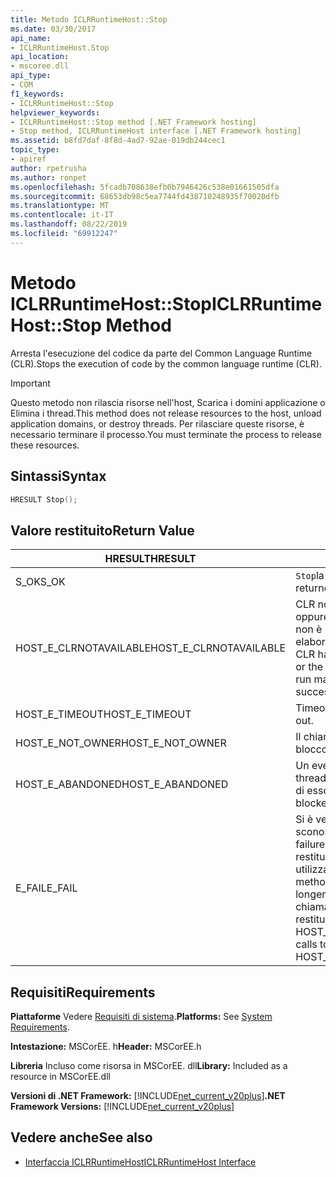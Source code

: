 ```yaml
---
title: Metodo ICLRRuntimeHost::Stop
ms.date: 03/30/2017
api_name:
- ICLRRuntimeHost.Stop
api_location:
- mscoree.dll
api_type:
- COM
f1_keywords:
- ICLRRuntimeHost::Stop
helpviewer_keywords:
- ICLRRuntimeHost::Stop method [.NET Framework hosting]
- Stop method, ICLRRuntimeHost interface [.NET Framework hosting]
ms.assetid: b8fd7daf-8f8d-4ad7-92ae-019db244cec1
topic_type:
- apiref
author: rpetrusha
ms.author: ronpet
ms.openlocfilehash: 5fcadb708638efb0b7946426c538e01661505dfa
ms.sourcegitcommit: 68653db98c5ea7744fd438710248935f70020dfb
ms.translationtype: MT
ms.contentlocale: it-IT
ms.lasthandoff: 08/22/2019
ms.locfileid: "69912247"
---
```

# <a name="iclrruntimehoststop-method"></a><span data-ttu-id="e2a8a-102">Metodo ICLRRuntimeHost::Stop</span><span class="sxs-lookup"><span data-stu-id="e2a8a-102">ICLRRuntimeHost::Stop Method</span></span>
<span data-ttu-id="e2a8a-103">Arresta l'esecuzione del codice da parte del Common Language Runtime (CLR).</span><span class="sxs-lookup"><span data-stu-id="e2a8a-103">Stops the execution of code by the common language runtime (CLR).</span></span>  
  
> [!IMPORTANT]
> <span data-ttu-id="e2a8a-104">Questo metodo non rilascia risorse nell'host, Scarica i domini applicazione o Elimina i thread.</span><span class="sxs-lookup"><span data-stu-id="e2a8a-104">This method does not release resources to the host, unload application domains, or destroy threads.</span></span> <span data-ttu-id="e2a8a-105">Per rilasciare queste risorse, è necessario terminare il processo.</span><span class="sxs-lookup"><span data-stu-id="e2a8a-105">You must terminate the process to release these resources.</span></span>  
  
## <a name="syntax"></a><span data-ttu-id="e2a8a-106">Sintassi</span><span class="sxs-lookup"><span data-stu-id="e2a8a-106">Syntax</span></span>  
  
```cpp  
HRESULT Stop();  
```  
  
## <a name="return-value"></a><span data-ttu-id="e2a8a-107">Valore restituito</span><span class="sxs-lookup"><span data-stu-id="e2a8a-107">Return Value</span></span>  
  
|<span data-ttu-id="e2a8a-108">HRESULT</span><span class="sxs-lookup"><span data-stu-id="e2a8a-108">HRESULT</span></span>|<span data-ttu-id="e2a8a-109">DESCRIZIONE</span><span class="sxs-lookup"><span data-stu-id="e2a8a-109">Description</span></span>|  
|-------------|-----------------|  
|<span data-ttu-id="e2a8a-110">S_OK</span><span class="sxs-lookup"><span data-stu-id="e2a8a-110">S_OK</span></span>|<span data-ttu-id="e2a8a-111">`Stop`la restituzione è riuscita.</span><span class="sxs-lookup"><span data-stu-id="e2a8a-111">`Stop` returned successfully.</span></span>|  
|<span data-ttu-id="e2a8a-112">HOST_E_CLRNOTAVAILABLE</span><span class="sxs-lookup"><span data-stu-id="e2a8a-112">HOST_E_CLRNOTAVAILABLE</span></span>|<span data-ttu-id="e2a8a-113">CLR non è stato caricato in un processo oppure CLR si trova in uno stato in cui non è possibile eseguire codice gestito o elaborare la chiamata correttamente.</span><span class="sxs-lookup"><span data-stu-id="e2a8a-113">The CLR has not been loaded into a process, or the CLR is in a state in which it cannot run managed code or process the call successfully.</span></span>|  
|<span data-ttu-id="e2a8a-114">HOST_E_TIMEOUT</span><span class="sxs-lookup"><span data-stu-id="e2a8a-114">HOST_E_TIMEOUT</span></span>|<span data-ttu-id="e2a8a-115">Timeout della chiamata.</span><span class="sxs-lookup"><span data-stu-id="e2a8a-115">The call timed out.</span></span>|  
|<span data-ttu-id="e2a8a-116">HOST_E_NOT_OWNER</span><span class="sxs-lookup"><span data-stu-id="e2a8a-116">HOST_E_NOT_OWNER</span></span>|<span data-ttu-id="e2a8a-117">Il chiamante non è il proprietario del blocco.</span><span class="sxs-lookup"><span data-stu-id="e2a8a-117">The caller does not own the lock.</span></span>|  
|<span data-ttu-id="e2a8a-118">HOST_E_ABANDONED</span><span class="sxs-lookup"><span data-stu-id="e2a8a-118">HOST_E_ABANDONED</span></span>|<span data-ttu-id="e2a8a-119">Un evento è stato annullato mentre un thread bloccato o Fiber era in attesa su di esso.</span><span class="sxs-lookup"><span data-stu-id="e2a8a-119">An event was canceled while a blocked thread or fiber was waiting on it.</span></span>|  
|<span data-ttu-id="e2a8a-120">E_FAIL</span><span class="sxs-lookup"><span data-stu-id="e2a8a-120">E_FAIL</span></span>|<span data-ttu-id="e2a8a-121">Si è verificato un errore irreversibile sconosciuto.</span><span class="sxs-lookup"><span data-stu-id="e2a8a-121">An unknown catastrophic failure occurred.</span></span> <span data-ttu-id="e2a8a-122">Se un metodo restituisce E_FAIL, CLR non è più utilizzabile all'interno del processo.</span><span class="sxs-lookup"><span data-stu-id="e2a8a-122">If a method returns E_FAIL, the CLR is no longer usable within the process.</span></span> <span data-ttu-id="e2a8a-123">Le chiamate successive ai metodi di hosting restituiscono HOST_E_CLRNOTAVAILABLE.</span><span class="sxs-lookup"><span data-stu-id="e2a8a-123">Subsequent calls to hosting methods return HOST_E_CLRNOTAVAILABLE.</span></span>|  
  
## <a name="requirements"></a><span data-ttu-id="e2a8a-124">Requisiti</span><span class="sxs-lookup"><span data-stu-id="e2a8a-124">Requirements</span></span>  
 <span data-ttu-id="e2a8a-125">**Piattaforme** Vedere [Requisiti di sistema](../../../../docs/framework/get-started/system-requirements.md).</span><span class="sxs-lookup"><span data-stu-id="e2a8a-125">**Platforms:** See [System Requirements](../../../../docs/framework/get-started/system-requirements.md).</span></span>  
  
 <span data-ttu-id="e2a8a-126">**Intestazione:** MSCorEE. h</span><span class="sxs-lookup"><span data-stu-id="e2a8a-126">**Header:** MSCorEE.h</span></span>  
  
 <span data-ttu-id="e2a8a-127">**Libreria** Incluso come risorsa in MSCorEE. dll</span><span class="sxs-lookup"><span data-stu-id="e2a8a-127">**Library:** Included as a resource in MSCorEE.dll</span></span>  
  
 <span data-ttu-id="e2a8a-128">**Versioni di .NET Framework:** [!INCLUDE[net_current_v20plus](../../../../includes/net-current-v20plus-md.md)]</span><span class="sxs-lookup"><span data-stu-id="e2a8a-128">**.NET Framework Versions:** [!INCLUDE[net_current_v20plus](../../../../includes/net-current-v20plus-md.md)]</span></span>  
  
## <a name="see-also"></a><span data-ttu-id="e2a8a-129">Vedere anche</span><span class="sxs-lookup"><span data-stu-id="e2a8a-129">See also</span></span>

- [<span data-ttu-id="e2a8a-130">Interfaccia ICLRRuntimeHost</span><span class="sxs-lookup"><span data-stu-id="e2a8a-130">ICLRRuntimeHost Interface</span></span>](../../../../docs/framework/unmanaged-api/hosting/iclrruntimehost-interface.md)
